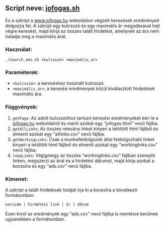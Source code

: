 

<h2 class="code-line" data-line-start=2 data-line-end=3 ><a id="Script_neve_jofogassh_2"></a>Script neve: <a href="http://jofogas.sh">jofogas.sh</a></h2>
<p class="has-line-data" data-line-start="4" data-line-end="5">Ez a szkript a <a href="http://www.jofogas.hu">www.jofogas.hu</a> weboldalon végzett keresések eredményeit dolgozza fel. A szkript egy kulcsszó és egy maximális ár megadásával hajt végre keresést, majd kiírja az összes talált hirdetést, amelynek az ára nem haladja meg a maximális árat.</p>
<h3 class="code-line" data-line-start=6 data-line-end=7 ><a id="Hasznlat_6"></a>Használat:</h3>
<pre><code class="has-line-data" data-line-start="8" data-line-end="10">./search_ads.sh &lt;kulcsszó&gt; &lt;maximális_ár&gt;
</code></pre>
<h3 class="code-line" data-line-start=11 data-line-end=12 ><a id="Paramterek_11"></a>Paraméterek:</h3>
<ul>
<li class="has-line-data" data-line-start="12" data-line-end="13"><code>&lt;kulcsszó&gt;</code>: a kereséshez használt kulcsszó.</li>
<li class="has-line-data" data-line-start="13" data-line-end="15"><code>&lt;maximális_ár&gt;</code>: a keresési eredmények közül kiválasztott hirdetések maximális ára.</li>
</ul>
<h3 class="code-line" data-line-start=15 data-line-end=16 ><a id="Fggvnyek_15"></a>Függvények:</h3>
<ol>
<li class="has-line-data" data-line-start="16" data-line-end="17"><code>getPage</code>: Az adott kulcsszóhoz tartozó keresési eredményeket kéri le a <a href="http://jofogas.hu">jofogas.hu</a> weboldalról és menti azokat egy “jofogas.html” nevű fájlba.</li>
<li class="has-line-data" data-line-start="17" data-line-end="18"><code>getAllLinks</code>: Az összes releváns linket kinyeri a letöltött html fájlból és elmenti azokat egy “alllinks.csv” nevű fájlba.</li>
<li class="has-line-data" data-line-start="18" data-line-end="19"><code>getWorkingLinks</code>: Csak a munkafeldolgozók által feldolgozható linket kinyeri a letöltött html fájlból és elmenti azokat egy “workinglinks.csv” nevű fájlba.</li>
<li class="has-line-data" data-line-start="19" data-line-end="21"><code>loopLinks</code>: Végigmegy az összes “workinglinks.csv” fájlban szereplő linken, megszerzi az árat és a hirdetési dátumot, majd kiírja azokat a konzolra és egy “ads.csv” nevű fájlba.</li>
</ol>
<h3 class="code-line" data-line-start=21 data-line-end=22 ><a id="Kimenet_21"></a>Kimenet:</h3>
<p class="has-line-data" data-line-start="22" data-line-end="23">A szkript a talált hirdetések listáját írja ki a konzolra a következő formátumban:</p>
<pre><code class="has-line-data" data-line-start="24" data-line-end="26">sorszám | hirdetési link | ár | dátum
</code></pre>
<p class="has-line-data" data-line-start="26" data-line-end="27">Ezen kívül az eredmények egy “ads.csv” nevű fájlba is mentésre kerülnek ugyanebben a formátumban.</p>

